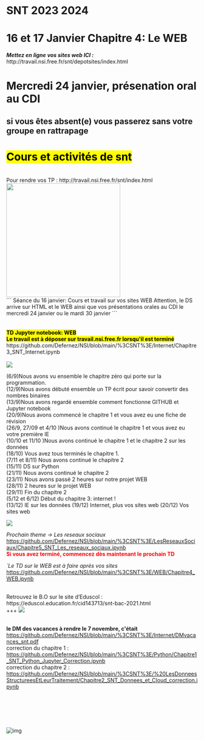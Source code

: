 # SNT 2023 2024

<h1>16 et 17 Janvier Chapitre 4: Le WEB </h1>
<b><i>Mettez en ligne vos sites web ICI :</i></b>
http://travail.nsi.free.fr/snt/depotsites/index.html

# Mercredi 24 janvier, présenation oral au CDI
## si vous êtes absent(e) vous passerez sans votre groupe en rattrapage
 
<h1><mark>Cours et activités de snt</mark></h1>
<br>Pour rendre vos TP : http://travail.nsi.free.fr/snt/index.html <br>

<img src = "https://cdn.futura-sciences.com/sources/images/Clic2Load/julien/les_meilleurs_logiciels_de_creation_de_site_web/logiciels.jpg" width = "300" />

<br>
```
Séance du 16 janvier: Cours et travail sur vos sites WEB
Attention, le DS arrive sur HTML et le WEB ainsi que vos présentations orales au CDI
le mercredi 24 janvier ou le mardi 30 janvier
```
<br><br><br>
<b><mark>TD Jupyter notebook: WEB </b></mark><br>
<b><mark>Le travail est à déposer sur travail.nsi.free.fr lorsqu'il est terminé</b></mark><br>
https://github.com/Defernez/NSI/blob/main/%3CSNT%3E/Internet/Chapitre3_SNT_Internet.ipynb <br>
<br>

<img src="https://tse3.mm.bing.net/th?id=OIP._YjJVhl-MwJO2d_cEAmuTQHaB2&pid=Api&P=0&h=180" />

(6/9)Nous avons vu ensemble le chapitre zéro qui porte sur la programmation.<br>
(12/9)Nous avons débuté ensemble un TP écrit pour savoir convertir des nombres binaires <br>
(13/9)Nous avons regardé ensemble comment fonctionne GITHUB et Jupyter notebook <br>
(20/9)Nous avons commencé le chapitre 1 et vous avez eu une fiche de révision <br>
(26/9, 27/09 et 4/10 )Nous avons continué le chapitre 1 et vous avez eu votre première IE <br>
(10/10 et 11/10 )Nous avons continué le chapitre 1 et le chapitre 2 sur les données <br>
(18/10) Vous avez tous terminés le chapitre 1. <br>
(7/11 et 8/11) Nous avons continué le chapitre 2 <br>
(15/11) DS sur Python <br>
(21/11) Nous avons continué le chapitre 2 <br>
(23/11) Nous avons passé 2 heures sur notre projet WEB <br>
(28/11) 2 heures sur le projet WEB <br>
(29/11) Fin du chapitre 2 <br>
(5/12 et 6/12) Début du chapitre 3: internet ! <br>
(13/12) IE sur les données 
(19/12) Internet, plus vos sites web 
(20/12) Vos sites web 

<img src="https://tse3.mm.bing.net/th?id=OIP._YjJVhl-MwJO2d_cEAmuTQHaB2&pid=Api&P=0&h=180" />


<i>Prochain theme -> Les reseaux sociaux </i><br> https://github.com/Defernez/NSI/blob/main/%3CSNT%3E/LesReseauxSociaux/Chapitre5_SNT_Les_reseaux_sociaux.ipynb
<br>
<font color="red"><b>Si vous avez terminé, commencez dès maintenant le prochain TD</b></font>
<br> 

<i>`Le TD sur le WEB est à faire après vos sites</i><br> https://github.com/Defernez/NSI/blob/main/%3CSNT%3E/WEB/Chapitre4_WEB.ipynb

<br>
Retrouvez le B.O sur le site d’Eduscol : https://eduscol.education.fr/cid143713/snt-bac-2021.html
<br>
+++

<img src="https://amiga68k.com/wp-content/uploads/2022/05/A500_ws.png" />

<br><b>le DM des vacances à rendre le 7 novembre, c'était </b>https://github.com/Defernez/NSI/blob/main/%3CSNT%3E/Internet/DMvacances_snt.pdf
<br> correction du chapitre 1 : https://github.com/Defernez/NSI/blob/main/%3CSNT%3E/Python/Chapitre1_SNT_Python_Jupyter_Correction.ipynb
<br> correction du chapitre 2 : https://github.com/Defernez/NSI/blob/main/%3CSNT%3E/%20LesDonneesStructureesEtLeurTraitement/Chapitre2_SNT_Donnees_et_Cloud_correction.ipynb
<br><br><br><br><br><br>


![img](https://bergson.paysdelaloire.e-lyco.fr/wp-content/uploads/sites/7/2021/01/NSI-et-autres-sp%C3%A9.jpg)

